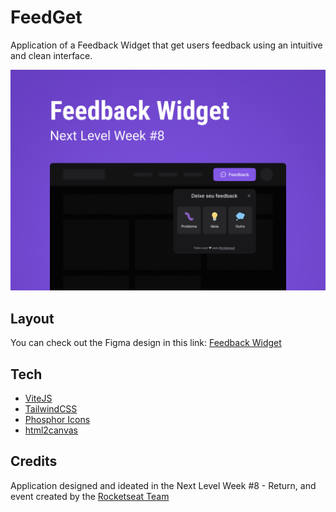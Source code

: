 # FeedGet

Application of a Feedback Widget that get users feedback using an intuitive and clean interface.

<img src=".github/Cover.png" alt="Feedback Widget Cover"/>

## Layout

You can check out the Figma design in this link: [Feedback Widget][figma]

## Tech

- [ViteJS][vite]
- [TailwindCSS][tailwind]
- [Phosphor Icons][phosphor_icons]
- [html2canvas][html2canvas]

## Credits

Application designed and ideated in the Next Level Week #8 - Return, and event created by the [Rocketseat Team][rocketseat]

[figma]: https://www.figma.com/community/file/1102912516166573468/Feedback-Widget
[rocketseat]: https://github.com/Rocketseat
[vite]: https://vitejs.dev
[tailwind]: https://tailwindcss.com
[html2canvas]: https://html2canvas.hertzen.com
[phosphor_icons]: https://phosphoricons.com
